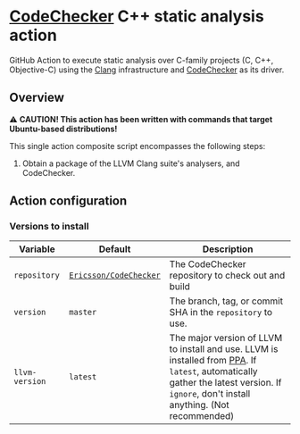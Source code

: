 # [CodeChecker](http://github.com/Ericsson/CodeChecker/) C++ static analysis action

GitHub Action to execute static analysis over C-family projects (C, C++,
Objective-C) using the [Clang](http://clang.llvm.org/) infrastructure and
[CodeChecker](http://github.com/Ericsson/CodeChecker/) as its driver.

## Overview

⚠️ **CAUTION! This action has been written with commands that target Ubuntu-based distributions!**

This single action composite script encompasses the following steps:

  1. Obtain a package of the LLVM Clang suite's analysers, and CodeChecker.


## Action configuration


### Versions to install

| Variable       | Default                                                          | Description                                                                                                                                                                                                    |
|----------------|------------------------------------------------------------------|----------------------------------------------------------------------------------------------------------------------------------------------------------------------------------------------------------------|
| `repository`   | [`Ericsson/CodeChecker`](http://github.com/Ericsson/CodeChecker) | The CodeChecker repository to check out and build                                                                                                                                                              |
| `version`      | `master`                                                         | The branch, tag, or commit SHA in the `repository` to use.                                                                                                                                                     |
| `llvm-version` | `latest`                                                         | The major version of LLVM to install and use. LLVM is installed from [PPA](http://apt.llvm.org/). If `latest`, automatically gather the latest version. If `ignore`, don't install anything. (Not recommended) |
